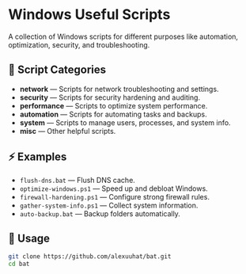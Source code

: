 # Windows Useful Scripts

A collection of Windows scripts for different purposes like automation, optimization, security, and troubleshooting.

## 📁 Script Categories

- **network** — Scripts for network troubleshooting and settings.
- **security** — Scripts for security hardening and auditing.
- **performance** — Scripts to optimize system performance.
- **automation** — Scripts for automating tasks and backups.
- **system** — Scripts to manage users, processes, and system info.
- **misc** — Other helpful scripts.

## ⚡ Examples

- `flush-dns.bat` — Flush DNS cache.
- `optimize-windows.ps1` — Speed up and debloat Windows.
- `firewall-hardening.ps1` — Configure strong firewall rules.
- `gather-system-info.ps1` — Collect system information.
- `auto-backup.bat` — Backup folders automatically.

## 🚀 Usage

```bash
git clone https://github.com/alexuuhat/bat.git
cd bat
